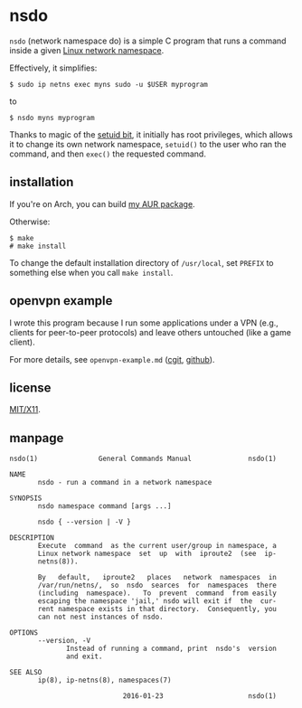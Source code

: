 nsdo
====

`nsdo` (network namespace do) is a simple C program that runs a command
inside a given [Linux network namespace][1].

Effectively, it simplifies:

    $ sudo ip netns exec myns sudo -u $USER myprogram

to

    $ nsdo myns myprogram

Thanks to magic of the [setuid bit][2], it initially has root
privileges, which allows it to change its own network namespace,
`setuid()` to the user who ran the command, and then `exec()` the
requested command.

installation
------------

If you're on Arch, you can build [my AUR package][4].

Otherwise:

    $ make
    # make install

To change the default installation directory of `/usr/local`, set
`PREFIX` to something else when you call `make install`.

openvpn example
---------------

I wrote this program because I run some applications under a VPN (e.g.,
clients for peer-to-peer protocols) and leave others untouched (like a
game client).

For more details, see `openvpn-example.md` ([cgit][5], [github][6]).

license
-------
[MIT/X11][3].

[1]: https://lwn.net/Articles/580893/
[2]: https://en.wikipedia.org/wiki/Setuid
[3]: https://github.com/ausbin/nsdo/blob/master/LICENSE
[4]: https://aur.archlinux.org/packages/nsdo-git/
[5]: https://code.austinjadams.com/nsdo/plain/openvpn-example.md
[6]: https://github.com/ausbin/nsdo/blob/master/openvpn-example.md

manpage
-------

    nsdo(1)               General Commands Manual              nsdo(1)
    
    NAME
           nsdo - run a command in a network namespace
    
    SYNOPSIS
           nsdo namespace command [args ...]
    
           nsdo { --version | -V }
    
    DESCRIPTION
           Execute  command  as the current user/group in namespace, a
           Linux network namespace  set  up  with  iproute2  (see  ip-
           netns(8)).
    
           By   default,   iproute2   places   network  namespaces  in
           /var/run/netns/,  so  nsdo  searces  for  namespaces  there
           (including  namespace).   To  prevent  command  from easily
           escaping the namespace 'jail,' nsdo will exit if  the  cur‐
           rent namespace exists in that directory.  Consequently, you
           can not nest instances of nsdo.
    
    OPTIONS
           --version, -V
                  Instead of running a command, print  nsdo's  version
                  and exit.
    
    SEE ALSO
           ip(8), ip-netns(8), namespaces(7)
    
                                2016-01-23                     nsdo(1)
